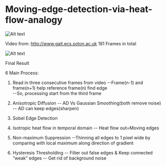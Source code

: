 # Moving-edge-detection-via-heat-flow-analogy
![Alt text](https://github.com/YuhaoYeSteve/Moving-edge-detection-via-heat-flow-analogy/raw/master/Gif/lab.gif)

Video from: http://www.gait.ecs.soton.ac.uk
181 Frames in total



![Alt text](https://github.com/YuhaoYeSteve/Moving-edge-detection-via-heat-flow-analogy/raw/master/Gif/gait_moving_edge.gif)

Final Result

6 Main Process:

1. Read in three consecutive frames from video
    --Frame(n-1) and frame(n+1) help reference frame(n) find edge  
    --So, processing start from the third frame 

2. Anisotropic Diffusion
    -- AD Vs Gaussian Smoothing(both remove noise)
    -- AD can keep edges(sharpen)

3. Sobel Edge Detection

4. Isotropic heat flow in temporal domain
    -- Heat flow out=Moving edges

5. Non-maximum Suppression
    --Thinning all edges to 1 pixel wide by 
      comparing with local maximum along 
      direction of gradient

6. Hysteresis Thresholding
   -- Filter out false edges & Keep connected “weak” edges
    -- Get rid of background noise  




